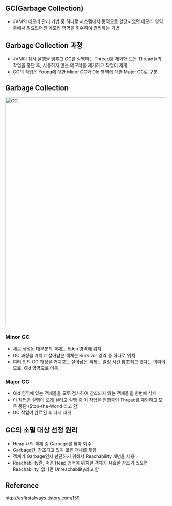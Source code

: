## GC(Garbage Collection)
- JVM의 메모리 관리 기법 중 하나로 시스템에서 동적으로 할당되었던 메모리 영역 중에서 필요없어진 메모리 영역을 회수하여 관리하는 기법

## Garbage Collection 과정
- JVM이 잠시 실행을 멈추고 GC를 실행하는 Thread를 제외한 모든 Thread들의 작업을 중단 후, 사용하지 않는 메모리를 제거하고 작업이 재개
- GC의 작업은 Young에 대한 Minor GC와 Old 영역에 대한 Major GC로 구분

## Garbage Collection
<img width="716" alt="GC" src="https://github.com/Meow-Lee/Interview-Information/assets/67636286/589980aa-0db9-4f48-85bf-7b098896a8f8">

### Minor GC
- 새로 생성된 대부분의 객체는 Eden 영역에 위치
- GC 과정을 거치고 살아남은 객체는 Survivor 영역 중 하나로 위치
- 여러 번의 GC 과정을 거치고도 살아남은 객체는 일정 시간 참조되고 있다는 의미이므로, Old 영역으로 이동

### Major GC
- Old 영역에 있는 객체들을 모두 검사하여 참조되지 않는 객체들을 한번에 삭제
- 이 작업은 실행이 오래 걸리고 실행 중 이 작업을 진행중인 Thread를 제외하고 모두 중단 (Stop-the-World 라고 함)
- GC 작업이 완료된 후 다시 재개

## GC의 소멸 대상 선정 원리
- Heap 내의 객체 중 Garbage를 찾아 회수
- Garbage란, 참조되고 있지 않은 객체를 뜻함
- 객체가 Garbage인지 판단하기 위해서 Reachability 개념을 사용
- Reachability란, 어떤 Heap 영역에 위치한 객체가 유효한 참조가 있으면 Reachability, 없다면 Unreachability라고 함

## Reference
http://asfirstalways.tistory.com/159
